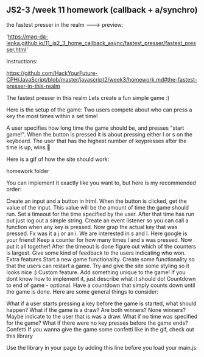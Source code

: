 ## JS2-3 /week 11 homework (callback + a/synchro) 

the fastest presser in the realm  ---> preview:  

'https://mag-da-lenka.github.io/11_js2_3_home_callback_async/fastest_presser/fastest_presser.html'

Instructions: 

https://github.com/HackYourFuture-CPH/JavaScript/blob/master/javascript2/week3/homework.md#the-fastest-presser-in-this-realm  

The fastest presser in this realm
Lets create a fun simple game :)

Here is the setup of the game: Two users compete about who can press a key the most times within a set time!

A user specifies how long time the game should be, and presses "start game!". When the button is pressed it is about pressing either l or s on the keyboard. The user that has the highest number of keypresses after the time is up, wins 🎉

Here is a gif of how the site should work:

homework folder

You can implement it exactly like you want to, but here is my recommended order:

Create an input and a button in html. When the button is clicked, get the value of the input. This value will be the amount of time the game should run.
Set a timeout for the time specified by the user. After that time has run out just log out a simple string.
Create an event listener so you can call a function when any key is pressed. Now grap the actual key that was pressed. Fx was it a j or an i. We are interested in s and l. Here google is your friend!
Keep a counter for how many times l and s was pressed.
Now put it all together! After the timeout is done figure out which of the counters is largest. Give some kind of feedback to the users indicating who won.
Extra features
Start a new game functionality. Create some functionality so that the users can restart a game.
Try and give the site some styling so it looks nice :)
Custom feature. Add something unique to the game! If you dont know how to implement it, just describe what it should do!
Countdown to end of game - optional. Have a countdown that simply counts down until the game is done.
Here are some general things to consider:

What if a user starts pressing a key before the game is started, what should happen?
What if the game is a draw? Are both winners? None winners? Maybe indicate to the user that is was a draw.
What if no time was specified for the game?
What if there were no key presses before the game ends?
Confetti
If you wanna give the game some confetti like in the gif, check out this library

Use the library in your page by adding this line before you load your main.js:

<script src="https://cdn.jsdelivr.net/npm/confetti-js@0.0.13/dist/index.min.js"></script>
